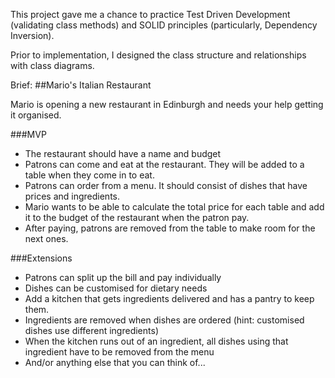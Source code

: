 This project gave me a chance to practice Test Driven Development (validating class methods) 
and SOLID principles (particularly, Dependency Inversion).

Prior to implementation, I designed the class structure and relationships with class diagrams.


Brief:
##Mario's Italian Restaurant

Mario is opening a new restaurant in Edinburgh and needs your help getting it organised.

###MVP

- The restaurant should have a name and budget
- Patrons can come and eat at the restaurant. They will be added to a table when they come in to eat.
- Patrons can order from a menu. It should consist of dishes that have prices and ingredients.
- Mario wants to be able to calculate the total price for each table and add it to the budget of the restaurant when the patron pay.
- After paying, patrons are removed from the table to make room for the next ones.

###Extensions
- Patrons can split up the bill and pay individually
- Dishes can be customised for dietary needs
- Add a kitchen that gets ingredients delivered and has a pantry to keep them.
- Ingredients are removed when dishes are ordered (hint: customised dishes use different ingredients)
- When the kitchen runs out of an ingredient, all dishes using that ingredient have to be removed from the menu
- And/or anything else that you can think of...
